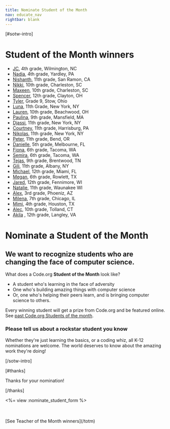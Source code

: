 ```yaml
---
title: Nominate Student of the Month
nav: educate_nav
rightbar: blank
---
```

[#sotw-intro]

# Student of the Month winners

- [JC](http://blog.code.org/post/114154520598/sotw29), 4th grade, Wilmington, NC
- [Nadia](http://blog.code.org/post/112525708808/sotw28), 4th grade, Yardley, PA
- [Nishanth](http://blog.code.org/post/111481781993/sotw27), 11th grade, San Ramon, CA
- [Nikki](http://blog.code.org/post/110291421258/sotw26), 10th grade, Charleston, SC
- [Maxeen](http://blog.code.org/post/109514069813/sotw25), 10th grade, Charleston, SC
- [Spencer](http://blog.code.org/post/108836545868/sotw24), 12th grade, Clayton, OH
- [Tyler](http://blog.code.org/post/101932717833/sotw23), Grade 9, Stow, Ohio
- [Luna](http://blog.code.org/post/100268410698/sotw22), 11th Grade, New York, NY
- [Lauren](http://blog.code.org/post/97828511078/sotw21), 10th grade, Beachwood, OH
- [Paulina](http://codeorg.tumblr.com/post/96102625248/sotw20), 9th grade, Mansfield, MA
- [Djassi](http://codeorg.tumblr.com/post/95389174313/sotw19), 11th grade, New York, NY
- [Courtney](http://codeorg.tumblr.com/post/94192118883/sotw18), 11th grade, Harrisburg, PA
- [Nikolas](http://codeorg.tumblr.com/post/92848143393/sotw17), 11th grade, New York, NY
- [Peter](http://codeorg.tumblr.com/post/92145747203/sotw16), 11th grade, Bend, OR
- [Danielle](http://codeorg.tumblr.com/post/91469829263/sotw15), 5th grade, Melbourne, FL
- [Fiona](http://codeorg.tumblr.com/post/89385292873/sotw12), 6th grade, Tacoma, WA
- [Semira](http://codeorg.tumblr.com/post/90098194043/sotw14), 6th grade, Tacoma, WA
- [Tejas](http://codeorg.tumblr.com/post/88676547818/sotw12), 9th grade, Brentwood, TN
- [Gili](http://codeorg.tumblr.com/post/88006093183/sotw11), 11th grade, Albany, NY
- [Michael](http://codeorg.tumblr.com/post/85935883173/sotw9), 12th grade, Miami, FL
- [Megan](http://codeorg.tumblr.com/post/85245168653/sotw8), 6th grade, Rowlett, TX
- [Jared](http://codeorg.tumblr.com/post/84543970908/sotw7), 12th grade, Fennimore, WI
- [Natalie](http://codeorg.tumblr.com/post/83841380493/sotw6), 11th grade, Waunakee WI
- [Alex](http://codeorg.tumblr.com/post/83005221286/sotw5), 3rd grade, Phoeniz, AZ
- [Milena](http://codeorg.tumblr.com/post/82392567045/sotw4), 7th grade, Chicago, IL
- [Mimi](http://codeorg.tumblr.com/post/81593199113/sotw3), 4th grade, Houston, TX
- [Alec](http://codeorg.tumblr.com/post/80891043398/sotw2), 10th grade, Tolland, CT
- [Akila](http://codeorg.tumblr.com/post/80181911110/sotw1)
, 12th grade, Langley, VA

# Nominate a Student of the Month

## We want to recognize students who are changing the face of computer science.

What does a Code.org **Student of the Month** look like?

- A student who's learning in the face of adversity
- One who's building amazing things with computer science
- Or, one who's helping their peers learn, and is bringing computer science to others.

Every winning student will get a prize from Code.org and be featured online. See [past Code.org Students of the month](http://codeorg.tumblr.com/tagged/sotw).

### Please tell us about a rockstar student you know
Whether they're just learning the basics, or a coding whiz, all K-12 nominations are welcome. The world deserves to know about the amazing work they're doing!

[/sotw-intro]

[#thanks]

Thanks for your nomination!

[/thanks]

<%= view :nominate_student_form %>

<br />
<br />
[See Teacher of the Month winners](/totm)
